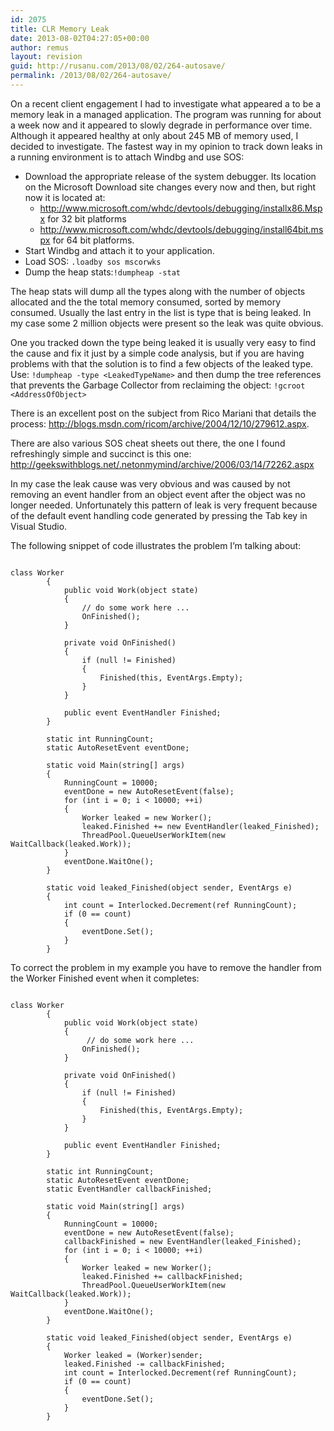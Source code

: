 ```yaml
---
id: 2075
title: CLR Memory Leak
date: 2013-08-02T04:27:05+00:00
author: remus
layout: revision
guid: http://rusanu.com/2013/08/02/264-autosave/
permalink: /2013/08/02/264-autosave/
---
```

On a recent client engagement I had to investigate what appeared a to be a memory leak in a managed application. The program was running for about a week now and it appeared to slowly degrade in performance over time. Although it appeared healthy at only about 245 MB of memory used, I decided to investigate. The fastest way in my opinion to track down leaks in a running environment is to attach Windbg and use SOS:

  * Download the appropriate release of the system debugger. Its location on the Microsoft Download site changes every now and then, but right now it is located at: 
      * <a href="http://www.microsoft.com/whdc/devtools/debugging/installx86.Mspx" target="_blank">http://www.microsoft.com/whdc/devtools/debugging/installx86.Mspx</a> for 32 bit platforms
      * <a href="http://www.microsoft.com/whdc/devtools/debugging/install64bit.mspx" target="_blank">http://www.microsoft.com/whdc/devtools/debugging/install64bit.mspx</a> for 64 bit platforms.
  * Start Windbg and attach it to your application.
  * Load SOS: `.loadby sos mscorwks`
  * Dump the heap stats:`!dumpheap -stat`

<!--more-->

The heap stats will dump all the types along with the number of objects allocated and the the total memory consumed, sorted by memory consumed. Usually the last entry in the list is type that is being leaked. In my case some 2 million objects were present so the leak was quite obvious.

One you tracked down the type being leaked it is usually very easy to find the cause and fix it just by a simple code analysis, but if you are having problems with that the solution is to find a few objects of the leaked type. Use: `!dumpheap -type <LeakedTypeName>` and then dump the tree references that prevents the Garbage Collector from reclaiming the object: `!gcroot <AddressOfObject>`</p> 

There is an excellent post on the subject from Rico Mariani that details the process: <a href="http://blogs.msdn.com/ricom/archive/2004/12/10/279612.aspx" target="_blank">http://blogs.msdn.com/ricom/archive/2004/12/10/279612.aspx</a>.

There are also various SOS cheat sheets out there, the one I found refreshingly simple and succinct is this one: <a href="http://geekswithblogs.net/.netonmymind/archive/2006/03/14/72262.aspx" target="_blank">http://geekswithblogs.net/.netonmymind/archive/2006/03/14/72262.aspx</a>

In my case the leak cause was very obvious and was caused by not removing an event handler from an object event after the object was no longer needed. Unfortunately this pattern of leak is very frequent because of the default event handling code generated by pressing the Tab key in Visual Studio.

The following snippet of code illustrates the problem I&#8217;m talking about:

<pre><code class="prettyprint">
class Worker
        {
            public void Work(object state)
            {
                // do some work here ...
                OnFinished();
            }

            private void OnFinished()
            {
                if (null != Finished)
                {
                    Finished(this, EventArgs.Empty);
                }
            }

            public event EventHandler Finished;
        }

        static int RunningCount;
        static AutoResetEvent eventDone;

        static void Main(string[] args)
        {
            RunningCount = 10000;
            eventDone = new AutoResetEvent(false);
            for (int i = 0; i &lt; 10000; ++i)
            {
                Worker leaked = new Worker();
                leaked.Finished += new EventHandler(leaked_Finished);
                ThreadPool.QueueUserWorkItem(new WaitCallback(leaked.Work));
            }
            eventDone.WaitOne();
        }

        static void leaked_Finished(object sender, EventArgs e)
        {
            int count = Interlocked.Decrement(ref RunningCount);
            if (0 == count)
            {
                eventDone.Set();
            }
        }
</code></pre>

To correct the problem in my example you have to remove the handler from the Worker Finished event when it completes:

<pre><code class="prettyprint">
class Worker
        {
            public void Work(object state)
            {
                 // do some work here ...
                OnFinished();
            }

            private void OnFinished()
            {
                if (null != Finished)
                {
                    Finished(this, EventArgs.Empty);
                }
            }

            public event EventHandler Finished;
        }

        static int RunningCount;
        static AutoResetEvent eventDone;
        static EventHandler callbackFinished;

        static void Main(string[] args)
        {
            RunningCount = 10000;
            eventDone = new AutoResetEvent(false);
            callbackFinished = new EventHandler(leaked_Finished);
            for (int i = 0; i &lt; 10000; ++i)
            {
                Worker leaked = new Worker();
                leaked.Finished += callbackFinished;
                ThreadPool.QueueUserWorkItem(new WaitCallback(leaked.Work));
            }
            eventDone.WaitOne();
        }

        static void leaked_Finished(object sender, EventArgs e)
        {
            Worker leaked = (Worker)sender;
            leaked.Finished -= callbackFinished;
            int count = Interlocked.Decrement(ref RunningCount);
            if (0 == count)
            {
                eventDone.Set();
            }
        }
</code></pre>